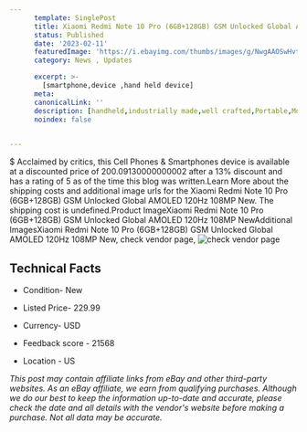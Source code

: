 ```yaml
---
      template: SinglePost
      title: Xiaomi Redmi Note 10 Pro (6GB+128GB) GSM Unlocked Global AMOLED 120Hz 108MP New
      status: Published
      date: '2023-02-11'
      featuredImage: 'https://i.ebayimg.com/thumbs/images/g/NwgAAOSwHvthIC5C/s-l225.jpg'
      category: News , Updates

      excerpt: >-
        [smartphone,device ,hand held device]
      meta:
      canonicalLink: ''
      description: [handheld,industrially made,well crafted,Portable,Mobile,Compact,Convenient,Lightweight,Maneuverable,Man-portable,Miniature,Carriable,Hand-held,Light,Holdable,Transportable,Mobile device,Pocket-sized,On-the-go,Wireless,Cordless,Compact size,Convenient size, smartphone,device ,hand held device]
      noindex: false

        
---
```

$
    Acclaimed by critics, this Cell Phones & Smartphones device is available at a discounted price of 200.09130000000002 after a 13% discount and has a rating of 5 as of the time this blog was written.Learn More about the shipping costs and additional image urls for the Xiaomi Redmi Note 10 Pro (6GB+128GB) GSM Unlocked Global AMOLED 120Hz 108MP New. The shipping cost is undefined.Product ImageXiaomi Redmi Note 10 Pro (6GB+128GB) GSM Unlocked Global AMOLED 120Hz 108MP NewAdditional ImagesXiaomi Redmi Note 10 Pro (6GB+128GB) GSM Unlocked Global AMOLED 120Hz 108MP New, check vendor page, ![check vendor page](https://origin-galleryplus.ebayimg.com/ws/web/114957642971_2_0_1/225x225.jpg,https://origin-galleryplus.ebayimg.com/ws/web/114957642971_3_0_1/225x225.jpg,https://origin-galleryplus.ebayimg.com/ws/web/114957642971_4_0_1/225x225.jpg,https://origin-galleryplus.ebayimg.com/ws/web/114957642971_5_0_1/225x225.jpg,https://origin-galleryplus.ebayimg.com/ws/web/114957642971_6_0_1/225x225.jpg)
    
    

 ## Technical Facts 



     
      

 - Condition- New 


      

 - Listed Price- 229.99 


      

 - Currency- USD 


      

 - Feedback score - 21568 


      

 - Location - US 


      
      

 *_This post may contain affiliate links from eBay and other third-party websites. As an eBay affiliate, we earn from qualifying purchases. Although we do our best to keep the information up-to-date and accurate, please check the date and all details with the vendor's website before making a purchase. Not all data may be accurate._*



    
    
    
    
    